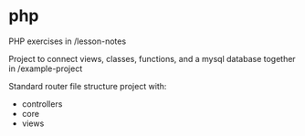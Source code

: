 # php
PHP exercises in /lesson-notes

Project to connect views, classes, functions, and a mysql database together in /example-project

Standard router file structure project with:
* controllers
* core
* views
